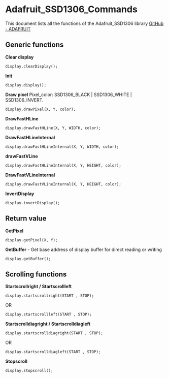 # Adafruit_SSD1306_Commands
This document lists all the functions of the Adafruit_SSD1306 library
[GitHub - ADAFRUIT](https://github.com/adafruit/Adafruit_SSD1306/blob/master/Adafruit_SSD1306.cpp)

## Generic functions

**Clear display**
```
display.clearDisplay();
```
**Init**
```
display.display();
```
**Draw pixel**
Pixel_color: SSD1306_BLACK | SSD1306_WHITE | SSD1306_INVERT.
```
display.drawPixel(X, Y, color);
```
**DrawFastHLine**
```
display.drawFastHLine(X, Y, WIDTH, color);
```
**DrawFastHLineInternal**
```
display.drawFastHLineInternal(X, Y, WIDTH, color);
```
**drawFastVLine**
```
display.drawFastHLineInternal(X, Y, HEIGHT, color);
```
**DrawFastVLineInternal**
```
display.drawFastVLineInternal(X, Y, HEIGHT, color);
```

**InvertDisplay**
```
display.invertDisplay();
```

## Return value

**GetPixel**
```
display.getPixel(X, Y);
```
**GetBuffer** - Get base address of display buffer for direct reading or writing
```
display.getBuffer();
```

## Scrolling functions

**Startscrollright / Startscrollleft**
```
display.startscrollright(START , STOP);
```
OR
```
display.startscrollleft(START , STOP);
```

**Startscrolldiagright / Startscrolldiagleft**
```
display.startscrolldiagright(START , STOP);
```
OR
```
display.startscrolldiagleft(START , STOP);
```

**Stopscroll**
```
display.stopscroll();
```
